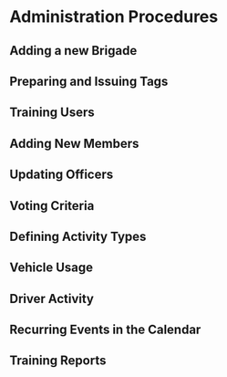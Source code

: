 # Administration Procedures

## Adding a new Brigade

## Preparing and Issuing Tags

## Training Users

## Adding New Members

## Updating Officers

## Voting Criteria

## Defining Activity Types

## Vehicle Usage

## Driver Activity

## Recurring Events in the Calendar

## Training Reports
